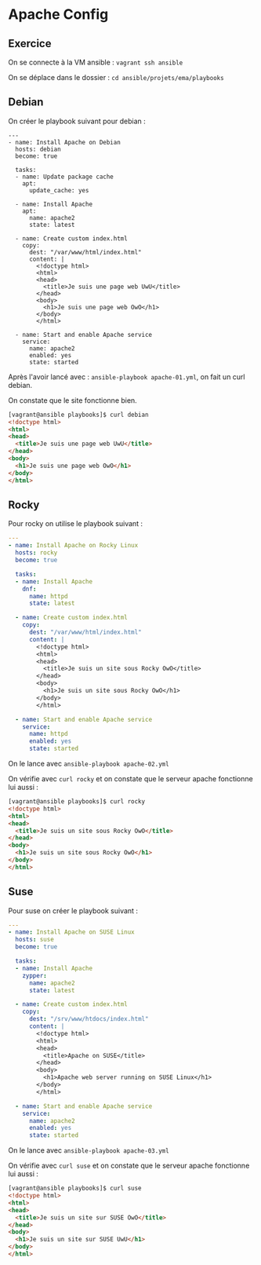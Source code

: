 # Apache Config

## Exercice

On se connecte à la VM ansible : ```vagrant ssh ansible```

On se déplace dans le dossier : ```cd ansible/projets/ema/playbooks```

## Debian

On créer le playbook suivant pour debian : 

```
---
- name: Install Apache on Debian
  hosts: debian
  become: true

  tasks:
  - name: Update package cache
    apt:
      update_cache: yes

  - name: Install Apache
    apt:
      name: apache2
      state: latest

  - name: Create custom index.html
    copy:
      dest: "/var/www/html/index.html"
      content: |
        <!doctype html>
        <html>
        <head>
          <title>Je suis une page web UwU</title>
        </head>
        <body>
          <h1>Je suis une page web OwO</h1>
        </body>
        </html>

  - name: Start and enable Apache service
    service:
      name: apache2
      enabled: yes
      state: started
```

Après l'avoir lancé avec : ```ansible-playbook apache-01.yml```, on fait un curl debian.

On constate que le site fonctionne bien.

```html
[vagrant@ansible playbooks]$ curl debian
<!doctype html>
<html>
<head>
  <title>Je suis une page web UwU</title>
</head>
<body>
  <h1>Je suis une page web OwO</h1>
</body>
</html>
```
## Rocky

Pour rocky on utilise le playbook suivant :

```yaml
---
- name: Install Apache on Rocky Linux
  hosts: rocky
  become: true

  tasks:
  - name: Install Apache
    dnf:
      name: httpd
      state: latest

  - name: Create custom index.html
    copy:
      dest: "/var/www/html/index.html"
      content: |
        <!doctype html>
        <html>
        <head>
          <title>Je suis un site sous Rocky OwO</title>
        </head>
        <body>
          <h1>Je suis un site sous Rocky OwO</h1>
        </body>
        </html>

  - name: Start and enable Apache service
    service:
      name: httpd
      enabled: yes
      state: started
```

On le lance avec ```ansible-playbook apache-02.yml```

On vérifie avec  ```curl rocky``` et on constate que le serveur apache fonctionne lui aussi :

```html
[vagrant@ansible playbooks]$ curl rocky
<!doctype html>
<html>
<head>
  <title>Je suis un site sous Rocky OwO</title>
</head>
<body>
  <h1>Je suis un site sous Rocky OwO</h1>
</body>
</html>
```

## Suse

Pour suse on créer le playbook suivant : 

```yaml
---
- name: Install Apache on SUSE Linux
  hosts: suse
  become: true

  tasks:
  - name: Install Apache
    zypper:
      name: apache2
      state: latest

  - name: Create custom index.html
    copy:
      dest: "/srv/www/htdocs/index.html"
      content: |
        <!doctype html>
        <html>
        <head>
          <title>Apache on SUSE</title>
        </head>
        <body>
          <h1>Apache web server running on SUSE Linux</h1>
        </body>
        </html>

  - name: Start and enable Apache service
    service:
      name: apache2
      enabled: yes
      state: started
```

On le lance avec ```ansible-playbook apache-03.yml```

On vérifie avec  ```curl suse``` et on constate que le serveur apache fonctionne lui aussi :

```html
[vagrant@ansible playbooks]$ curl suse
<!doctype html>
<html>
<head>
  <title>Je suis un site sur SUSE OwO</title>
</head>
<body>
  <h1>Je suis un site sur SUSE UwU</h1>
</body>
</html>
```

